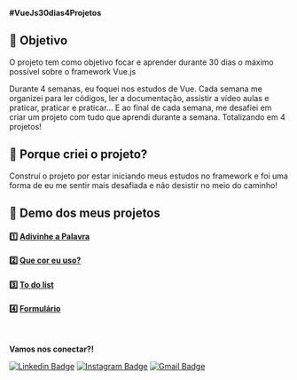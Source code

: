 
**#VueJs30dias4Projetos**

## 🎯 Objetivo

O projeto tem como objetivo focar e aprender durante 30 dias o máximo possível sobre o framework Vue.js

Durante 4 semanas, eu foquei nos estudos de Vue.
Cada semana me organizei para ler códigos, ler a documentação, assistir a vídeo aulas e praticar, praticar e praticar...
E ao final de cada semana, me desafiei em criar um projeto com tudo que aprendi durante a semana. Totalizando em 4 projetos!

## 🚀 Porque criei o projeto?
Construí o projeto por estar iniciando meus estudos no framework e foi uma forma de eu me sentir mais desafiada e não desistir no meio do caminho!

## 🌟 Demo dos meus projetos
#### 1️⃣ [Adivinhe a Palavra](https://deborataveiraa.github.io/VueJs30dias4Projetos/01-Adivinhe%20a%20Palavra/)
#### 2️⃣ [Que cor eu uso?](https://deborataveiraa.github.io/VueJs30dias4Projetos/02-Que%20cor%20eu%20uso/)
#### 3️⃣ [To do list](https://deborataveiraa.github.io/VueJs30dias4Projetos/03-Todo%20List/)
#### 4️⃣ [Formulário](https://deborataveiraa.github.io/VueJs30dias4Projetos/04-Formulario/)
<br>


**Vamos nos conectar?!** 

[![Linkedin Badge](https://img.shields.io/badge/-Débora%20Taveira-blue?style=flat-square&logo=Linkedin&logoColor=white&link=https://www.linkedin.com/in/débora-taveira/)](https://www.linkedin.com/in/débora-taveira/) [![Instagram Badge](https://img.shields.io/badge/-Débora%20Taveira-df3264?style=flat-square&logo=Instagram&logoColor=white&link=https://www.instagram.com/deborataveiracode/)](https://www.instagram.com/deborataveiracode/) [![Gmail Badge](https://img.shields.io/badge/-deborataveirapvh@gmail.com-red?style=flat-square&logo=Gmail&logoColor=white&link=mailto:deborataveirapvh@gmail.com)](mailto:deborataveirapvh@gmail.com) 

